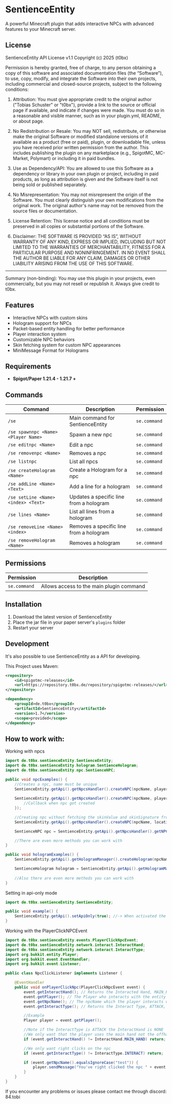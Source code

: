 # SentienceEntity

A powerful Minecraft plugin that adds interactive NPCs with advanced features to your Minecraft server.

## License

SentienceEntity API License v1.1
Copyright (c) 2025 (t0bx)

Permission is hereby granted, free of charge, to any person obtaining a copy of this software and associated documentation files (the “Software”), to use, copy, modify, and integrate the Software into their own projects, including commercial and closed-source projects, subject to the following conditions:

1. Attribution:
   You must give appropriate credit to the original author ("Tobias Schuster" or "t0bx"), provide a link to the source or official page if available, and indicate if changes were made. You must do so in a reasonable and visible manner, such as in your plugin.yml, README, or about page.

2. No Redistribution or Resale:
   You may NOT sell, redistribute, or otherwise make the original Software or modified standalone versions of it available as a product (free or paid), plugin, or downloadable file, unless you have received prior written permission from the author. This includes publishing the plugin on any marketplace (e.g., SpigotMC, MC-Market, Polymart) or including it in paid bundles.

3. Use as Dependency/API:
   You are allowed to use this Software as a dependency or library in your own plugin or project, including in paid products, as long as attribution is given and the Software itself is not being sold or published separately.

4. No Misrepresentation:
   You may not misrepresent the origin of the Software. You must clearly distinguish your own modifications from the original work. The original author's name may not be removed from the source files or documentation.

5. License Retention:
   This license notice and all conditions must be preserved in all copies or substantial portions of the Software.

6. Disclaimer:
   THE SOFTWARE IS PROVIDED “AS IS”, WITHOUT WARRANTY OF ANY KIND, EXPRESS OR IMPLIED, INCLUDING BUT NOT LIMITED TO THE WARRANTIES OF MERCHANTABILITY, FITNESS FOR A PARTICULAR PURPOSE AND NONINFRINGEMENT. IN NO EVENT SHALL THE AUTHOR BE LIABLE FOR ANY CLAIM, DAMAGES OR OTHER LIABILITY ARISING FROM THE USE OF THIS SOFTWARE.

 ---

Summary (non-binding):
You may use this plugin in your projects, even commercially, but you may not resell or republish it. Always give credit to t0bx.

## Features

- Interactive NPCs with custom skins
- Hologram support for NPCs
- Packet-based entity handling for better performance
- Player interaction system
- Customizable NPC behaviors
- Skin fetching system for custom NPC appearances
- MiniMessage Format for Holograms

## Requirements

- **Spigot/Paper 1.21.4 - 1.21.7 +**

## Commands

| Command                             | Description | Permission |
|-------------------------------------|-------------|------------|
| `/se`                               | Main command for SentienceEntity | `se.command` |
| `/se spawnnpc <Name> <Player Name>` | Spawn a new npc | `se.command` |
| `/se editnpc <Name>`                | Edit a npc | `se.command` |
| `/se removenpc <Name>`              | Removes a npc | `se.command` |
| `/se listnpc`                       | List all npcs | `se.command` |
| `/se createHologram <Name>`         | Create a Hologram for a npc | `se.command` |
| `/se addLine <Name> <Text>`         | Add a line for a hologram | `se.command` |
| `/se setLine <Name> <index> <Text>` | Updates a specific line from a hologram | `se.command` |
| `/se lines <Name>`                  | List all lines from a hologram | `se.command` |
| `/se removeLine <Name> <index>`     | Removes a specific line from a hologram | `se.command` |
| `/se removeHologram <Name>`         | Removes a hologram | `se.command` |

## Permissions

| Permission | Description |
|------------|-------------|
| `se.command` | Allows access to the main plugin command |

## Installation

1. Download the latest version of SentienceEntity
2. Place the jar file in your paper server's `plugins` folder
3. Restart your server

## Development
It's also possible to use SentienceEntity as a API for developing.

This Project uses Maven:
```xml
<repository>
    <id>spigotmc-releases</id>
    <url>https://repository.t0bx.de/repository/spigotmc-releases/</url>
</repository>
```

```xml
<dependency>
    <groupId>de.t0bx</groupId>
    <artifactId>SentienceEntity</artifactId>
    <version>1.7</version>
    <scope>provided</scope>
</dependency>
```

## How to work with:

Working with npcs

```java
import de.t0bx.sentienceEntity.SentienceEntity;
import de.t0bx.sentienceEntity.hologram.SentienceHologram;
import de.t0bx.sentienceEntity.npc.SentienceNPC;

public void npcExamples() {
    //Creates a npc, name must be unique
    SentienceEntity.getApi().getNpcsHandler().createNPC(npcName, playerName, location);
    
    SentienceEntity.getApi().getNpcsHandler().createNPC(npcName, playerName, location, () -> {
        //Callback when npc got created
    });

    //Creating npc without fetching the skinValue and skinSignature from the skinfetcher
    SentienceEntity.getApi().getNpcsHandler().createNPC(npcName, location, skinValue, skinSiganture);

    SentienceNPC npc = SentienceEntity.getApi().getNpcsHandler().getNPC(npcName); //Returns the npc class

    //There are even more methods you can work with
}

public void hologramExamples() {
    SentienceEntity.getApi().getHologramManager().createHologram(npcName, location); //Creates a hologram based on the npcName

    SentienceHologram hologram = SentienceEntity.getApi().getHologramManager().getHologram(npcName); //Returns the hologram class
    
    //Also there are even more methods you can work with
}
```

Setting in api-only mode

```java
import de.t0bx.sentienceEntity.SentienceEntity;

public void example() {
    SentienceEntity.getApi().setApiOnly(true); //-> When activated the /se command doesn't work anymore
}
```

Working with the PlayerClickNPCEvent

```java
import de.t0bx.sentienceEntity.events.PlayerClickNpcEvent;
import de.t0bx.sentienceEntity.network.interact.InteractHand;
import de.t0bx.sentienceEntity.network.interact.InteractType;
import org.bukkit.entity.Player;
import org.bukkit.event.EventHandler;
import org.bukkit.event.Listener;

public class NpcClickListener implements Listener {

    @EventHandler
    public void onPlayerClickNpc(PlayerClickNpcEvent event) {
        event.getInteractHand(); // Returns the Interacted Hand, MAIN_HAND, OFF_HAND or NONE
        event.getPlayer(); // The Player who interacts with the entity
        event.getNpcName(); // The npcName which the player interacts with
        event.getInteractType(); // Returns the Interact Type, ATTACK, INTERACT or INTERACT_AT

        //Example
        Player player = event.getPlayer();

        //Note if the InteractType is ATTACK the InteractHand is NONE
        //We only want that the player uses the main hand not the offhand
        if (event.getInteractHand() != InteractHand.MAIN_HAND) return;

        //We only want right clicks on the npc
        if (event.getInteractType() != InteractType.INTERACT) return;

        if (event.getNpcName().equalsIgnoreCase("test")) {
            player.sendMessage("You've right clicked the npc " + event.getNpcName());
        }
    }
}

```

If you encounter any problems or issues please contact me through discord: 84.tobi
